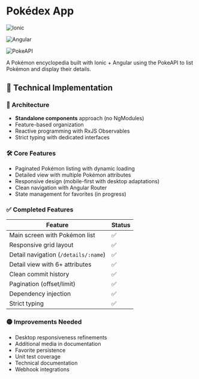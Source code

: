# Pokédex App

![Ionic](https://img.shields.io/badge/Ionic-3880FF?style=for-the-badge&logo=ionic&logoColor=white)

![Angular](https://img.shields.io/badge/Angular-DD0031?style=for-the-badge&logo=angular&logoColor=white)

![PokeAPI](https://img.shields.io/badge/PokeAPI-EF5350?style=for-the-badge)

A Pokémon encyclopedia built with Ionic + Angular using the PokeAPI to list Pokémon and display their details.

## 🚀 Technical Implementation

### 🧩 Architecture
- **Standalone components** approach (no NgModules)
- Feature-based organization
- Reactive programming with RxJS Observables
- Strict typing with dedicated interfaces

### 🛠 Core Features
- Paginated Pokémon listing with dynamic loading
- Detailed view with multiple Pokémon attributes
- Responsive design (mobile-first with desktop adaptations)
- Clean navigation with Angular Router
- State management for favorites (in progress)

### ✅ Completed Features
| Feature | Status |
|---------|--------|
| Main screen with Pokémon list | ✅ |
| Responsive grid layout | ✅ |
| Detail navigation (`/details/:name`) | ✅ |
| Detail view with 6+ attributes | ✅ |
| Clean commit history | ✅ |
| Pagination (offset/limit) | ✅ |
| Dependency injection | ✅ |
| Strict typing | ✅ |

### 🟡 Improvements Needed
- Desktop responsiveness refinements
- Additional media in documentation
- Favorite persistence
- Unit test coverage
- Technical documentation
- Webhook integrations
